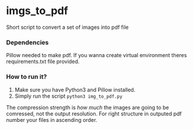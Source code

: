 # imgs_to_pdf
Short script to convert a set of images into pdf file

### Dependencies
Pillow needed to make pdf.
If you wanna create virtual environment theres requirements.txt file provided.

### How to run it?
1. Make sure you have Python3 and Pillow installed.
2. Simply run the script `python3 img_to_pdf.py`

The compression strength is *how much* the images are going to be comressed, not the output resolution.
For right structure in outputed pdf number your files in ascending order.